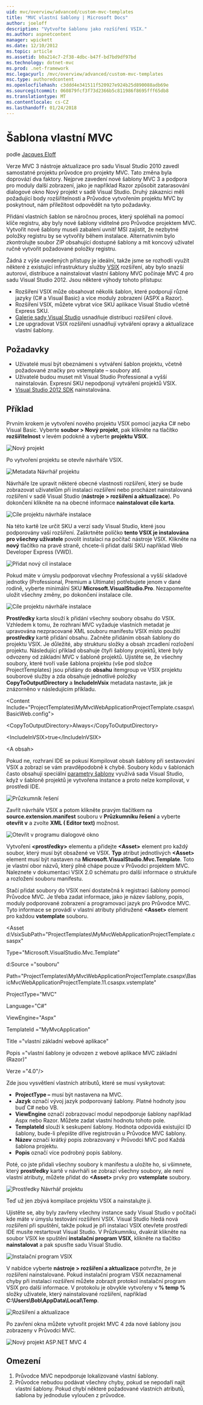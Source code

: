 ```yaml
---
uid: mvc/overview/advanced/custom-mvc-templates
title: "MVC vlastní šablony | Microsoft Docs"
author: joeloff
description: "Vytvořte šablonu jako rozšíření VSIX."
ms.author: aspnetcontent
manager: wpickett
ms.date: 12/10/2012
ms.topic: article
ms.assetid: b0a214c7-2f38-4dbc-b47f-bd7bd9df97bd
ms.technology: dotnet-mvc
ms.prod: .net-framework
msc.legacyurl: /mvc/overview/advanced/custom-mvc-templates
msc.type: authoredcontent
ms.openlocfilehash: c3ddd4e341511f520927e924b25d890088adb69e
ms.sourcegitcommit: 060879fcf3f73d2366b5c811986f8695fff65db8
ms.translationtype: MT
ms.contentlocale: cs-CZ
ms.lasthandoff: 01/24/2018
---
```

<a name="custom-mvc-template"></a>Šablona vlastní MVC
====================
podle [Jacques Eloff](https://github.com/joeloff)

Verze MVC 3 nástroje aktualizace pro sadu Visual Studio 2010 zavedl samostatné projektu průvodce pro projekty MVC. Tato změna byla doprovází dva faktory. Nejprve zavedení nové šablony MVC 3 a podpora pro moduly další zobrazení, jako je například Razor způsobit zatarasování dialogové okno Nový projekt v sadě Visual Studio. Druhý zákazníci měli požadující body rozšiřitelnosti a Průvodce vytvořením projektu MVC by poskytnout, nám příležitost odpovědět na tyto požadavky.

Přidání vlastních šablon se náročnou proces, který spoléhali na pomocí klíče registru, aby byly nové šablony viditelné pro Průvodce projektem MVC. Vytvořit nové šablony museli zabalení uvnitř MSI zajistit, že nezbytné položky registru by se vytvořily během instalace. Alternativním bylo zkontrolujte soubor ZIP obsahující dostupné šablony a mít koncový uživatel ručně vytvořit požadované položky registru.

Žádná z výše uvedených přístupy je ideální, takže jsme se rozhodli využít některé z existující infrastruktury služby [VSIX](https://msdn.microsoft.com/library/ff363239.aspx) rozšíření, aby bylo snazší autorovi, distribuce a nainstalovat vlastní šablony MVC počínaje MVC 4 pro sadu Visual Studio 2012. Jsou některé výhody tohoto přístupu:

- Rozšíření VSIX může obsahovat několik šablon, které podporují různé jazyky (C# a Visual Basic) a více moduly zobrazení (ASPX a Razor).
- Rozšíření VSIX, můžete vybrat více SKU aplikace Visual Studio včetně Express SKU.
- [Galerie sady Visual Studio](https://visualstudiogallery.msdn.microsoft.com/) usnadňuje distribuci rozšíření cílové.
- Lze upgradovat VSIX rozšíření usnadňují vytváření opravy a aktualizace vlastní šablony.

## <a name="prerequisites"></a>Požadavky

- Uživatelé musí být obeznámeni s vytváření šablon projektu, včetně požadované značky pro vstemplate – soubory atd.
- Uživatelé budou muset mít Visual Studio Professional a vyšší nainstalován. Expresní SKU nepodporují vytváření projektů VSIX.
- [Visual Studio 2012 SDK](https://www.microsoft.com/download/details.aspx?id=30668) nainstalována.

## <a name="example"></a>Příklad

Prvním krokem je vytvoření nového projektu VSIX pomocí jazyka C# nebo Visual Basic. Vyberte **soubor > Nový projekt**, pak klikněte na tlačítko **rozšiřitelnost** v levém podokně a vyberte **projektu VSIX**.

![Nový projekt](custom-mvc-templates/_static/image1.jpg)

Po vytvoření projektu se otevře návrháře VSIX.

![Metadata Návrhář projektu](custom-mvc-templates/_static/image2.jpg)

Návrháře lze upravit některé obecné vlastnosti rozšíření, který se bude zobrazovat uživatelům při instalaci rozšíření nebo procházet nainstalovaná rozšíření v sadě Visual Studio (**nástroje > rozšíření a aktualizace**). Po dokončení klikněte na na obecné informace **nainstalovat cíle karta**.

![Cíle projektu návrháře instalace](custom-mvc-templates/_static/image3.jpg)

Na této kartě lze určit SKU a verzí sady Visual Studio, které jsou podporovány vaší rozšíření. Zaškrtněte políčko **tento VSIX je instalována pro všechny uživatele** povolit instalaci na počítač nástroje VSIX. Klikněte na **nový** tlačítko na pravé straně, chcete-li přidat další SKU například Web Developer Express (VWD).

![Přidat nový cíl instalace](custom-mvc-templates/_static/image4.jpg)

Pokud máte v úmyslu podporovat všechny Professional a vyšší skladové jednotky (Professional, Premium a Ultimate) potřebujete jenom v dané rodině, vyberte minimální SKU **Microsoft.VisualStudio.Pro**. Nezapomeňte uložit všechny změny, po dokončení instalace cíle.

![Cíle projektu návrháře instalace](custom-mvc-templates/_static/image5.jpg)

**Prostředky** karta slouží k přidání všechny soubory obsahu do VSIX. Vzhledem k tomu, že rozhraní MVC vyžaduje vlastních metadat je upravována nezpracované XML souboru manifestu VSIX místo použití **prostředky** kartě přidání obsahu. Začněte přidáním obsah šablony do projektu VSIX. Je důležité, aby strukturu složky a obsah zrcadlení rozložení projektu. Následující příklad obsahuje čtyři šablony projektů, které byly odvozeny od základní MVC v šabloně projektů. Ujistěte se, že všechny soubory, které tvoří vaše šablona projektu (vše pod složce ProjectTemplates) jsou přidány do **obsahu** itemgroup ve VSIX projektu souborové služby a zda obsahuje jednotlivé položky  **CopyToOutputDirectory** a **IncludeInVsix** metadata nastavte, jak je znázorněno v následujícím příkladu.

&lt;Content Include=&quot;ProjectTemplates\MyMvcWebApplicationProjectTemplate.csaspx\BasicWeb.config&quot;&gt;

&lt;CopyToOutputDirectory&gt;Always&lt;/CopyToOutputDirectory&gt;

&lt;IncludeInVSIX&gt;true&lt;/IncludeInVSIX&gt;

&lt;A obsah&gt;

Pokud ne, rozhraní IDE se pokusí Kompilovat obsah šablony při sestavování VSIX a zobrazí se vám pravděpodobně k chybě. Soubory kódu v šablonách často obsahují speciální [parametry šablony](https://msdn.microsoft.com/library/eehb4faa(v=vs.110).aspx) využívá sada Visual Studio, když v šabloně projektů je vytvořena instance a proto nelze kompilovat, v prostředí IDE.

![Průzkumník řešení](custom-mvc-templates/_static/image6.jpg)

Zavřít návrháře VSIX a potom klikněte pravým tlačítkem na **source.extension.manifest** souboru v **Průzkumníku řešení** a vyberte **otevřít v** a zvolte **XML ( Editor text)** možnost.

![Otevřít v programu dialogové okno](custom-mvc-templates/_static/image7.jpg)

Vytvoření  **&lt;prostředky&gt;**  elementu a přidejte  **&lt;Asset&gt;**  element pro každý soubor, který musí být obsažené ve VSIX. **Typ** atribut jednotlivých  **&lt;Asset&gt;**  element musí být nastaven na **Microsoft.VisualStudio.Mvc.Template**. Toto je vlastní obor názvů, který plně chápe pouze v Průvodci projektem MVC. Naleznete v dokumentaci VSIX 2.0 schématu pro další informace o struktuře a rozložení souboru manifestu.

Stačí přidat soubory do VSIX není dostatečná k registraci šablony pomocí Průvodce MVC. Je třeba zadat informace, jako je název šablony, popis, moduly podporované zobrazení a programovací jazyk pro Průvodce MVC. Tyto informace se provádí v vlastní atributy přidružené  **&lt;Asset&gt;**  element pro každou **vstemplate** souboru.

&lt;Asset d:VsixSubPath=&quot;ProjectTemplates\MyMvcWebApplicationProjectTemplate.csaspx&quot;

Type=&quot;Microsoft.VisualStudio.Mvc.Template&quot;

d:Source =&quot;souboru&quot;

Path=&quot;ProjectTemplates\MyMvcWebApplicationProjectTemplate.csaspx\BasicMvcWebApplicationProjectTemplate.11.csaspx.vstemplate&quot;

ProjectType=&quot;MVC&quot;

Language=&quot;C#&quot;

ViewEngine=&quot;Aspx&quot;

TemplateId =&quot;MyMvcApplication&quot;

Title =&quot;vlastní základní webové aplikace&quot;

Popis =&quot;vlastní šablony je odvozen z webové aplikace MVC základní (Razor)&quot;

Verze =&quot;4.0&quot;/&gt;

Zde jsou vysvětlení vlastních atributů, které se musí vyskytovat:

- **ProjectType –** musí být nastavena na MVC.
- **Jazyk** označí vývoj jazyk podporovaný šablony. Platné hodnoty jsou buď C# nebo VB.
- **ViewEngine** označí zobrazovací modul nepodporuje šablony například Aspx nebo Razor. Můžete zadat vlastní hodnotu tohoto pole.
- **TemplateId** slouží k seskupení šablony. Hodnota odpovídá existující ID šablony, bude-li přepište dříve registrován u Průvodce MVC šablony.
- **Název** označí krátký popis zobrazovaný v Průvodci MVC pod Každá šablona projektu.
- **Popis** označí více podrobný popis šablony.

Poté, co jste přidali všechny soubory k manifestu a uložíte ho, si všimnete, který **prostředky** kartě v návrháři se zobrazí všechny soubory, ale není vlastní atributy, můžete přidat do  **&lt;Asset&gt;**  prvky pro **vstemplate** soubory.

![Prostředky Návrhář projektu](custom-mvc-templates/_static/image8.jpg)

Teď už jen zbývá kompilace projektu VSIX a nainstalujte ji.

Ujistěte se, aby byly zavřeny všechny instance sady Visual Studio v počítači kde máte v úmyslu testování rozšíření VSIX. Visual Studio hledá nová rozšíření při spuštění, takže pokud je při instalaci VSIX otevřete prostředí IDE musíte restartovat Visual Studio. V Průzkumníku, dvakrát klikněte na soubor VSIX ke spuštění **instalační program VSIX**, klikněte na tlačítko **nainstalovat** a pak spusťte sadu Visual Studio.

![Instalační program VSIX](custom-mvc-templates/_static/image9.jpg)

V nabídce vyberte **nástroje > rozšíření a aktualizace** potvrďte, že je rozšíření nainstalované. Pokud instalační program VSIX nezaznamenal chyby při instalaci rozšíření můžete zobrazit protokol instalační program VSIX pro další informace. V protokolu je obvykle vytvořeny v **% temp %** složky uživatele, který nainstalované rozšíření, například **C:\Users\Bob\AppData\Local\Temp**.

![Rozšíření a aktualizace](custom-mvc-templates/_static/image10.jpg)

Po zavření okna můžete vytvořit projekt MVC 4 zda nové šablony jsou zobrazeny v Průvodci MVC.

![Nový projekt ASP.NET MVC 4](custom-mvc-templates/_static/image11.jpg)

## <a name="limitations"></a>Omezení

1. Průvodce MVC nepodporuje lokalizované vlastní šablony.
2. Průvodce nebudou podávat všechny chyby, pokud se nepodaří najít vlastní šablony. Pokud chybí některé požadované vlastních atributů, šablona by jednoduše vyloučen z průvodce.
